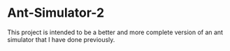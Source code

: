 # Ant-Simulator-2

This project is intended to be a better and more complete version of an ant simulator that I have done previously.
